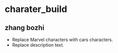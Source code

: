 # charater_build
## zhang bozhi
- Replace Marvel characters with cars characters.
- Replace description text.
